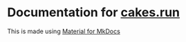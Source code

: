 # Documentation for <a href="https://cakes.run" target="_blank">cakes.run</a>

This is made using <a href="https://squidfunk.github.io/mkdocs-material/" target="_blank">Material for MkDocs</a>
